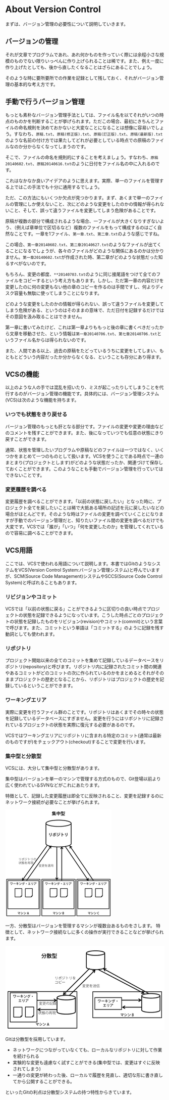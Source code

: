 # About Version Control

まずは、バージョン管理の必要性について説明していきます。


## バージョンの管理

それが文章でプログラムであれ、あれ何かものを作っていく際には余程小さな規模のものでない限りいっぺんに作り上げられることは稀です。また、例え一度に作り上げたとしても、後から直したくなることはざらにあることでしょう。

そのような時に要所要所での作業を記録として残しておく、それがバージョン管理の基本的な考え方です。

## 手動で行うバージョン管理

もっとも素朴なバージョン管理手法としては、ファイル名を以てそれがいつの時点のものかを判断することが挙げられます。ただこの場合、最初にきちんとファイルの命名規則を決めておかないと大変なことになることは想像に容易いでしょう。すなわち、`原稿.txt`、`原稿(修正版).txt`、`原稿(訂正版).txt`、`原稿(最新版).txt`のような名前の付け方では果たしてどれが必要としている時点での原稿のファイルなのか分からなくなってしまうのです。

そこで、ファイルの命名を規則的にすることを考えましょう。すなわち、`原稿20140602.txt`、`原稿20140616.txt`のように日付をファイル名の中に入れるのです。

これはなかなか良いアイデアのように思えます。実際、単一のファイルを管理する上ではこの手法でも十分に通用するでしょう。

ただ、この方法にもいくつか欠点が見つかります。まず、あくまで単一のファイルの管理にしか使えないこと、次にどのような変更をしたのかの情報が得られないこと、そして、誤って違うファイルを変更してしまう危険があることです。

原稿が複数の部分で構成されるような場合、一ファイルが大きくなりすぎないよう、（例えば章単位で区切るなど）複数のファイルをもって構成するのはごく自然なことです。一章を1ファイル、`第一章.txt`、`第二章.txt`のような感じですね。

この場合、`第一章20140602.txt`、`第二章20140627.txt`のようなファイルが出てくることになるでしょうが、各々のファイルがどのような関係にあるのかは分かりません。`第一章20140602.txt`が作成された時、第二章がどのような状態だった知るすべがないのです。

もちろん、変更の都度、`**20140703.txt`のように同じ接尾語をつけて全てのファイルをコピーするという考え方もあります。しかし、ただ第一章の内容だけを変更したのに何の変更もない他の章のコピーを作るのは手間ですし、何よりディスク容量も無駄に使ってしまうことになります。

どのような変更をしたのかの情報が得られない、誤って違うファイルを変更してしまう危険がある、というのはそのままの意味で、ただ日付を記録するだけではその意図を汲み取ることはできません。

第一章に書いてみたけど、これは第一章よりももっと後の章に書くべきだったから文章を移動させた、という情報は`第一章20140706.txt`、`第七章20140706.txt`というファイル名からは得られないのです。

また、人間である以上、過去の原稿をたどっているうちに変更をしてしまい、もともとどういう内容だったか分からなくなる、ということも存分にあり得ます。

## VCSの機能
以上のような人の手では混乱を招いたり、ミスが起こったりしてしまうことを代行するのがバージョン管理の機能です。具体的には、バージョン管理システム(VCS)は次のような機能を持ちます。

### いつでも状態をきり戻せる
バージョン管理のもっとも肝となる部分です。ファイルの変更や変更の理由などのコメントを残すことができます。また、後になっていつでも任意の状態にきり戻すことができます。

通常、状態を管理したいプログラムや原稿などのファイルは一つではなく、いくつかをまとめて一つのものとして扱います。VCSを使うことである時点で一連のまとまり(プロジェクトとします)がどのような状態だったか、関連づけて保存しておくことができます。このようなことも手動でバージョン管理を行っていてはできないことです。

### 変更履歴を調べる
変更履歴を調べることができます。「以前の状態に戻したい」となった時に、プロジェクト全てを戻したいことは稀で大抵ある場所の記述を元に戻したいなどの場合がほとんどです。そのような時はファイルの変更を調べていくことになりますが手動でのバージョン管理だと、知りたいファイル間の変更を調べるだけでも大変です。VCSでは「誰が」「いつ」「何を変更したのか」を管理してくれているので容易に調べることができます。

## VCS用語
ここでは、VCSで使われる用語について説明します。本書ではGitのようなシステムをVCS(Version Control System:バージョン管理システム)と呼んでいますが、SCM(Source Code Management)システムやSCCS(Source Code Control System)と呼ばれることもあります。

### リビジョンやコミット
VCSでは「以前の状態に戻る」ことができるように区切りの良い時点でプロジェクトの状態を記録できるようになっています。こうした時点ごとのプロジェクトの状態を記録したものをリビジョン(revision)やコミット(commit)という言葉で呼びます。また、コミットという単語は「コミットする」のように記録を残す動詞としても使われます。

### リポジトリ
プロジェクト開始以来の全てのコミットを集めて記録しているデータベースをリポジトリ(repository)と呼びます。リポジトリ内に記録されたコミット間の関連やあるコミットがどのコミットの次に作られているのかをまとめるとそれがそのままプロジェクトの歴史となることから、リポジトリはプロジェクトの歴史を記録しているということができます。


### ワーキングエリア
実際に変更を行うファイル群のことです。リポジトリはあくまでその時々の状態を記録しているデータベースにすぎません。変更を行うにはリポジトリに記録されているプロジェクトの状態を実際に復元する必要があるのです。

VCSではワーキングエリアにリポジトリに含まれる特定のコミット(通常は最新のものですが)をチェックアウト(checkout)することで変更を行います。


### 集中型と分散型
VCSには、大分して集中型と分散型があります。

集中型はバージョンを単一のマシンで管理する方式のもので、Git登場以前より広く使われているSVNなどがこれにあたります。

特徴として、記録した変更履歴は即全てに反映されること、変更を記録するのにネットワーク接続が必要なことが挙げられます。

[![集中型](../assets/cvcs.png)](../assets/cvcs.png)

一方、分散型はバージョンを管理するマシンが複数台あるものをさします。
特徴として、ネットワーク接続なしに多くの操作が実行できることなどが挙げられます。

[![分散型](../assets/dvcs.png)](../assets/dvcs.png)

Gitは分散型を採用しています。

- ネットワークにつながっていなくても、ローカルなリポジトリに対して作業を続けられる
- 実験的な変更も遠慮なく試すことができる(集中型では、変更はすぐに反映されてしまう)
- 一通りの変更が終わった後、ローカルで履歴を見直し、適切な形に書き直してから公開することができる。

といったGitの利点は分散型システムの持つ特性からきています。
